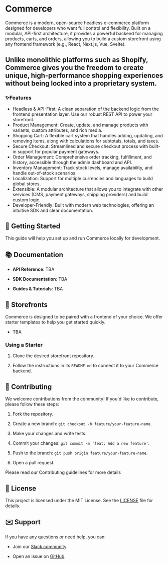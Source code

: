 # Commerce

Commerce is a modern, open-source headless e-commerce platform designed for developers who want full control and flexibility. Built on a modular, API-first architecture, it provides a powerful backend for managing products, carts, and orders, allowing you to build a custom storefront using any frontend framework (e.g., React, Next.js, Vue, Svelte). 

Unlike monolithic platforms such as Shopify, Commerce gives you the freedom to create unique, high-performance shopping experiences without being locked into a proprietary system.
---
### ✨Features
- Headless & API-First: A clean separation of the backend logic from the frontend presentation layer. Use our robust REST API to power your storefront.
- Product Management: Create, update, and manage products with variants, custom attributes, and rich media.
- Shopping Cart: A flexible cart system that handles adding, updating, and removing items, along with calculations for subtotals, totals, and taxes.
- Secure Checkout: Streamlined and secure checkout process with built-in support for popular payment gateways.
- Order Management: Comprehensive order tracking, fulfillment, and history, accessible through the admin dashboard and API.
- Inventory Management: Track stock levels, manage availability, and handle out-of-stock scenarios.
- Localization: Support for multiple currencies and languages to build global stores.
- Extensible: A modular architecture that allows you to integrate with other services (CMS, payment gateways, shipping providers) and build custom logic.
- Developer-Friendly: Built with modern web technologies, offering an intuitive SDK and clear documentation.

## 🚀 Getting Started

This guide will help you set up and run Commerce locally for development.

## 📚 Documentation

-   **API Reference**: TBA
    
-   **SDK Documentation**: TBA
    
-   **Guides & Tutorials**: TBA
    

## 🎨 Storefronts

Commerce is designed to be paired with a frontend of your choice. We offer starter templates to help you get started quickly.
- TBA
    

### Using a Starter

1.  Clone the desired storefront repository.
    
2.  Follow the instructions in its `README.md` to connect it to your Commerce backend.
    

## 🤝 Contributing

We welcome contributions from the community! If you'd like to contribute, please follow these steps:

1.  Fork the repository.
    
2.  Create a new branch: `git checkout -b feature/your-feature-name`.
    
3.  Make your changes and write tests.
    
4.  Commit your changes: `git commit -m 'feat: Add a new feature'`.
    
5.  Push to the branch: `git push origin feature/your-feature-name`.
    
6.  Open a pull request.
    

Please read our Contributing guidelines for more details

## 📄 License

This project is licensed under the MIT License. See the [LICENSE](#) file for details.

## ✉️ Support

If you have any questions or need help, you can:

-   Join our [Slack community](#).
    
-   Open an issue on [GitHub](#).